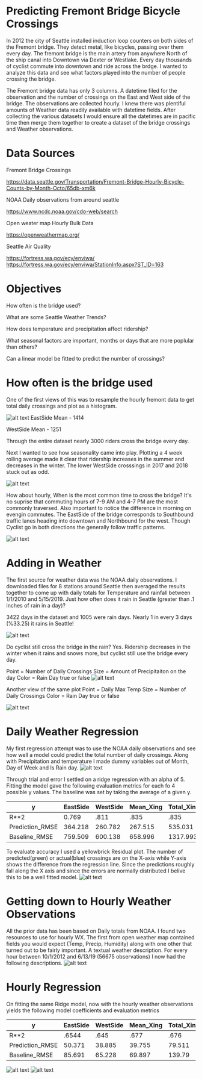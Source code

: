# Predicting Fremont Bridge Bicycle Crossings

In 2012 the city of Seattle installed induction loop counters on both sides of the Fremont bridge. They detect metal, like bicycles, passing over them every day. The fremont bridge is the main artery from anywhere North of the ship canal into Downtown via Dexter or Westlake. Every day thousands of cyclist commute into downtown and ride across the brdge. I wanted to analyze this data and see what factors played into the number of people crossing the bridge.

The Fremont bridge data has only 3 columns. A datetime filed for the observation and the number of crossings on the East and West side of the bridge. The observations are collected hourly. I knew there was plentiful amounts of Weather data readily available with datetime fields. After collecting the various datasets I would ensure all the datetimes are in pacific time then merge them together to create a dataset of the bridge crossings and Weather observations.

# Data Sources
Fremont Bridge Crossings

https://data.seattle.gov/Transportation/Fremont-Bridge-Hourly-Bicycle-Counts-by-Month-Octo/65db-xm6k

NOAA Daily observations from around seattle

https://www.ncdc.noaa.gov/cdo-web/search

Open weater map Hourly Bulk Data

https://openweathermap.org/

Seattle Air Quality

https://fortress.wa.gov/ecy/enviwa/
https://fortress.wa.gov/ecy/enviwa/StationInfo.aspx?ST_ID=163


# Objectives
How often is the bridge used?

What are some Seattle Weather Trends?

How does temperature and precipitation affect ridership?

What seasonal factors are important, months or days that are more poplular than others?

Can a linear model be fitted to predict the number of crossings?

# How often is the bridge used
One of the first views of this was to resample the hourly fremont data to get total daily crossings and plot as a histogram.

![alt text](https://i.imgur.com/7KPTMlY.png)
EastSide Mean - 1414

WestSide Mean - 1251

Through the entire dataset nearly 3000 riders cross the bridge every day.

Next I wanted to see how seasonality came into play. Plotting a 4 week rolling average made it clear that ridership increases in the summer and decreases in the winter. The lower WestSide crosssings in 2017 and 2018 stuck out as odd.

![alt text](https://i.imgur.com/t2S8vpz.png)

How about hourly, When is the most common time to cross the bridge? It's no suprise that commuting hours of 7-9 AM and 4-7 PM are the most commonly traversed. Also important to notice the difference in morning on evengin commutes. The EastSide of the bridge corresponds to Southbound traffic lanes heading into downtown and Northbound for the west. Though Cyclist go in both directions the generally follow traffic patterns.

![alt text](https://i.imgur.com/dqFbusP.png)

# Adding in Weather
The first source for weather data was the NOAA daily observations. I downloaded files for 8 stations around Seattle then averaged the results together to come up with daily totals for Temperature and rainfall between 1/1/2010 and 5/15/2019. Just how often does it rain in Seattle (greater than .1 inches of rain in a day)?

3422 days in the dataset and 1005 were rain days. Nearly 1 in every 3 days (%33.25) it rains in Seattle!

![alt text](https://i.imgur.com/pISvQ1Y.png)

Do cyclist still cross the bridge in the rain? Yes. Ridership decreases in the winter when it rains and snows more, but cyclist still use the bridge every day. 

Point = Number of Daily Crossings
Size = Amount of Precipitaiton on the day
Color = Rain Day true or false
![alt text](https://i.imgur.com/gUcsVN1.png)

Another view of the same plot
Point = Daily Max Temp
Size = Number of Daily Crossings
Color = Rain Day true or false

![alt text](https://i.imgur.com/bkHmFLI.png)

# Daily Weather Regression
My first regression attempt was to use the NOAA daily observations and see how well a model could predict the total number of daily crossings. Along with Precipitation and temperature I made dummy variables out of Month, Day of Week and Is Rain day.
![alt text](https://i.imgur.com/y3vsFXn.png)

Through trial and error I settled on a ridge regression with an alpha of 5. Fitting the model gave the following evaluation metrics for each fo 4 possible y values. The baseline was set by taking the average of a given y.

| y               | EastSide | WestSide | Mean_Xing | Total_Xing |
|-----------------|----------|----------|-----------|------------|
| R**2            | 0.769    | .811     | .835      | .835       |
| Prediction_RMSE | 364.218  | 260.782  | 267.515   | 535.031    |
| Baseline_RMSE   | 759.509  | 600.138  | 658.996   | 1317.993   |


To evaluate accuracy I used a yellowbrick Residual plot. The number of predicted(green) or actual(blue) crossings are on the X-axis while Y-axis shows the difference from the regression line. Since the predictions roughly fall along the X axis and since the errors are normally distributed I belive this to be a well fitted model.
![alt text](https://i.imgur.com/x7X2e5W.png)


# Getting down to Hourly Weather Observations
All the prior data has been based on Daily totals from NOAA. I found two resources to use for hourly WX. The first from open weather map contained fields you would expect (Temp, Precip, Humidity) along with one other that turned out to be fairly important. A textual weather description. For every hour between 10/1/2012 and 6/13/19 (56675 observations) I now had the following descriptions.
![alt text](https://i.imgur.com/H9MUcYZ.png)

# Hourly Regression
On fitting the same Ridge model, now with the hourly weather observations yields the following model coefficients and evaluation metrics

| y               | EastSide | WestSide | Mean_Xing | Total_Xing |
|-----------------|----------|----------|-----------|------------|
| R**2            | .6544    | .645     | .677      | .676       |
| Prediction_RMSE | 50.371   | 38.885   | 39.755    | 79.511     |
| Baseline_RMSE   | 85.691   | 65.228   | 69.897    | 139.79     |

![alt text](https://i.imgur.com/MLCUhp8.png)
![alt text](https://i.imgur.com/jAoRFPI.png)


